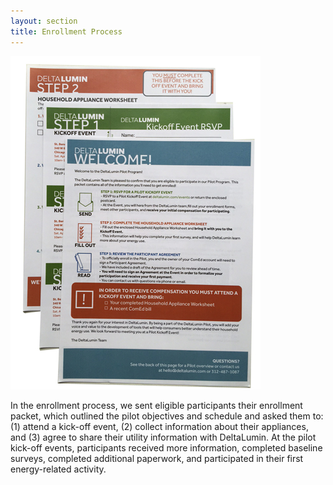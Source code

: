 ```yaml
---
layout: section
title: Enrollment Process
---
```

<div class="row">
	<div class="col-sm-4">
		<img src="img/welcomepacket.jpg" class="img-responsive" alt="Welcome Packet for new participants">
	</div>
	<div class="col-sm-8">
		<p>In the enrollment process, we sent eligible participants their enrollment packet, which outlined the pilot objectives and schedule and asked them to: (1) attend a kick-off event, (2) collect information about their appliances, and (3) agree to share their utility information with DeltaLumin. At the pilot kick-off events, participants received more information,  completed baseline surveys, completed additional paperwork, and participated in their first energy-related activity.</p>
	</div>
</div>